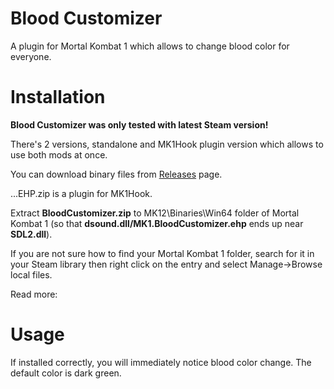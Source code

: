 # Blood Customizer
A plugin for Mortal Kombat 1 which allows to change blood color for everyone.

# Installation

**Blood Customizer was only tested with latest Steam version!**

There's 2 versions, standalone and MK1Hook plugin version which allows to use both mods at once.

You can download binary files from [Releases](https://github.com/ermaccer/MK11.BloodCustomizer/releases) page. 

...EHP.zip is a plugin for MK1Hook.

Extract **BloodCustomizer.zip** to MK12\Binaries\Win64 folder of Mortal Kombat 1 (so that **dsound.dll/MK1.BloodCustomizer.ehp** ends up near **SDL2.dll**).

If you are not sure how to find your Mortal Kombat 1 folder, search for it in your Steam library then right click on the entry and select Manage->Browse local files.


Read more: 


# Usage

If installed correctly, you will immediately notice blood color change. The default color is dark green.
